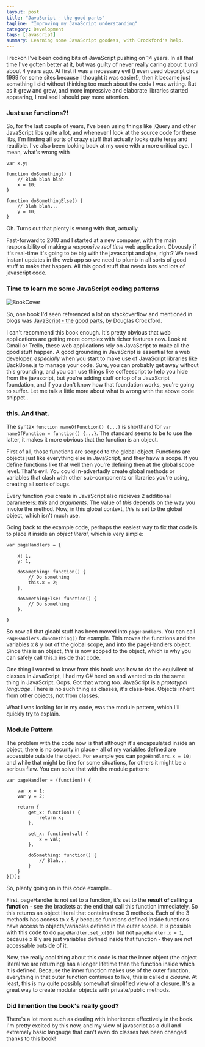 ```yaml
---
layout: post
title: "JavaScript - the good parts"
tagline: "Improving my JavaScript understanding"
category: Development
tags: [javascript]
summary: Learning some JavaScript goodess, with Crockford's help.
---
```



I reckon I've been coding bits of JavaScript pushing on 14 years. In all that time I've gotten better at it, but was guilty of never really caring about it until about 4 years ago. At first it was a necessary evil (I even used vbscript circa 1999 for some sites because I thought it was easier!), then it became just something I did without thinking too much about the code I was writing. But as it grew and grew, and more impressive and elaborate libraries started appearing, I realised I should pay more attention.

### Just use functions?!

So, for the last couple of years, I've been using things like jQuery and other JavaScript libs quite a lot, and whenever I look at the source code for these libs, I'm finding all sorts of crazy stuff that actually looks quite terse and readible. I've also been looking back at my code with a more critical eye. I mean, what's wrong with

	var x,y;

	function doSomething() {
		// Blah blah blah
		x = 10;
	}

	function doSomethingElse() {
		// Blah blah...
		y = 10;
	}

Oh. Turns out that plenty is wrong with that, actually. 

Fast-forward to 2010 and I started at a new company, with the main responsibility of making a _responsive real time_ web application. Obvously if it's real-time it's going to be big with the javascript and ajax, right? We need instant updates in the web app so we need to plumb in all sorts of good stuff to make that happen. All this good stuff that needs lots and lots of javascript code.

### Time to learn me some JavaScript coding patterns

![BookCover](https://encrypted-tbn3.google.com/images?q=tbn:ANd9GcRfoJw8n3AgSjhk_RcwX7zUbwr6dmcxXaISwPuYFZ7t-i-Vmcazqg)

So, one book I'd seen referenced a lot on stackoverflow and mentioned in blogs was [JavaScript - the good parts](http://www.amazon.com/JavaScript-Good-Parts-Douglas-Crockford/dp/0596517742/ref=sr_1_1?s=books&ie=UTF8&qid=1332845139&sr=1-1), by Douglas Crockford.  

I can't recommend this book enough. It's pretty obvious that web applications are getting more complex with richer features now. Look at Gmail or Trello, these web applications rely on JavaScript to make all the good stuff happen. A good grounding in JavaScript is essential for a web developer, _especially_ when you start to make use of JavaScript libraries like BackBone.js to manage your code. Sure, you can probably get away without this grounding, and you can use things like coffeescript to help you hide from the javascript, but you're adding stuff ontop of a JavaScript foundation, and if you don't know how that foundation works, you're going to suffer. Let me talk a little more about what is wrong with the above code snippet..

### this. And that.

The syntax `function nameOfFunction() {...}` is shorthand for `var nameOfFunction = function() {...}`. The standard seems to be to use the latter, it makes it more obvious that the function is an object.

First of all, those functions are scoped to the global object. Functions are objects just like everything else in JavaScript, and they havw a scope. If you define functions like that well then you're defining then at the global scope level. That's evil. You could in-advertadly create global methods or variables that clash with other sub-components or libraries you're using, creating all sorts of bugs. 

Every function you create in JavaScript also recieves 2 additional parameters: _this_ and _arguments_. The value of _this_ depends on the way you invoke the method. Now, in this global context, _this_ is set to the global object, which isn't much use.

Going back to the example code, perhaps the easiest way to fix that code is to place it inside an _object literal_, which is very simple:

	var pageHandlers = {
		
		x: 1,
		y: 1,
		
		doSomething: function() {
			// Do something
			this.x = 2;
		},

		doSomethingElse: function() {
			// Do something
		},

	}

So now all that gloabl stuff has been moved into `pageHandlers`. You can call `PageHandlers.doSomething()` for example. This moves the functions and the variables x & y out of the global scope, and into the pageHandlers object. Since this is an object, _this_ is now scoped to the object, which is why you can safely call this.x inside that code.

One thing I wanted to know from this book was how to do the equivilent of classes in JavaScript, I had my C# head on and wanted to do the same thing in JavaScript. Oops. Got that wrong too. JavaScript is a _prototypal language_. There is no such thing as classes, it's class-free. Objects inherit from other objects, not from classes.

What I was looking for in my code, was the module pattern, which I'll quickly try to explain.

### Module Pattern

The problem with the code now is that although it's encapsulated inside an object, there is no security in place - all of my variables defined are accessible outside the object. For example you can `pageHandlers.x = 10;` and while that might be fine for some situations, for others it might be a serious flaw. You can solve that with the module pattern:

	var pageHandler = (function() {
		
		var x = 1;
		var y = 2;

		return {
			get_x: function() {
				return x;
			},

			set_x: function(val) {
				x = val;
			},

			doSomething: function() {
				// Blah...
			}
		}
	}());

So, plenty going on in this code example..

First, pageHandler is not set to a function, it's set to the __result of calling a function__ - see the brackets at the end that call this function immediately. So this returns an object literal that contains these 3 methods. Each of the 3 methods has access to x & y because functions defined inside functions have access to objects/variables defined in the outer scope. It is possible with this code to do `pageHandler.set_x(10)` but not `pageHandler.x = 1`, because x & y are just variables defined inside that function - they are not accessable outside of it.

Now, the really cool thing about this code is that the inner object (the object literal we are returning) has a longer lifetime than the function inside which it is defined. Because the inner function makes use of the outer function, everything in that outer function continues to live, this is called a _closure_. At least, this is my quite possibly somewhat simplified view of a closure. It's a great way to create modular objects with private/public methods.

### Did I mention the book's really good?

There's a lot more such as dealing with inheritence effectively in the book. I'm pretty excited by this now, and my view of javascript as a dull and extremely basic langauge that can't even do classes has been changed thanks to this book! 








